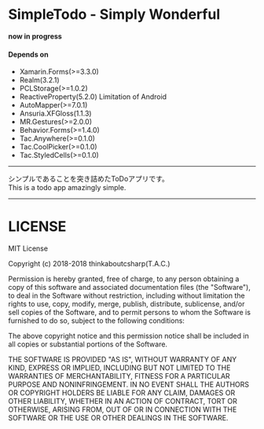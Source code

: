 # SimpleTodo - Simply Wonderful

__now in progress__

#### Depends on
- Xamarin.Forms(>=3.3.0)
- Realm(3.2.1)
- PCLStorage(>=1.0.2)
- ReactiveProperty(5.2.0) Limitation of Android
- AutoMapper(>=7.0.1)
- Ansuria.XFGloss(1.1.3)
- MR.Gestures(>=2.0.0)
- Behavior.Forms(>=1.4.0)
- Tac.Anywhere(>=0.1.0)
- Tac.CoolPicker(>=0.1.0)
- Tac.StyledCells(>=0.1.0)

---

シンプルであることを突き詰めたToDoアプリです。  
This is a todo app amazingly simple.

---

# LICENSE

MIT License

Copyright (c) 2018-2018 thinkaboutcsharp(T.A.C.)

Permission is hereby granted, free of charge, to any person obtaining a copy
of this software and associated documentation files (the "Software"), to deal
in the Software without restriction, including without limitation the rights
to use, copy, modify, merge, publish, distribute, sublicense, and/or sell
copies of the Software, and to permit persons to whom the Software is
furnished to do so, subject to the following conditions:

The above copyright notice and this permission notice shall be included in all
copies or substantial portions of the Software.

THE SOFTWARE IS PROVIDED "AS IS", WITHOUT WARRANTY OF ANY KIND, EXPRESS OR
IMPLIED, INCLUDING BUT NOT LIMITED TO THE WARRANTIES OF MERCHANTABILITY,
FITNESS FOR A PARTICULAR PURPOSE AND NONINFRINGEMENT. IN NO EVENT SHALL THE
AUTHORS OR COPYRIGHT HOLDERS BE LIABLE FOR ANY CLAIM, DAMAGES OR OTHER
LIABILITY, WHETHER IN AN ACTION OF CONTRACT, TORT OR OTHERWISE, ARISING FROM,
OUT OF OR IN CONNECTION WITH THE SOFTWARE OR THE USE OR OTHER DEALINGS IN THE
SOFTWARE.
